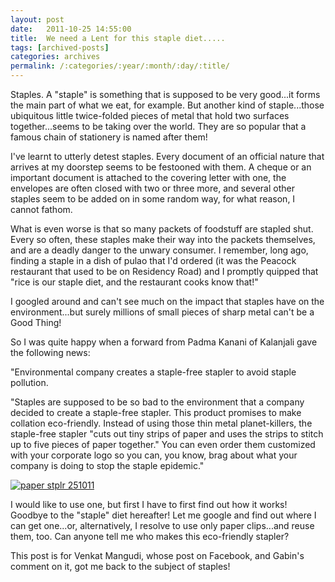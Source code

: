 ```yaml
---
layout: post
date:	2011-10-25 14:55:00
title:  We need a Lent for this staple diet.....
tags: [archived-posts]
categories: archives
permalink: /:categories/:year/:month/:day/:title/
---
```

Staples. A "staple" is something that is supposed to be very good...it forms the main part of what we eat, for example. But another kind of staple...those ubiquitous little twice-folded pieces of metal that hold two surfaces together...seems to be taking over the world. They are so popular that a famous chain of stationery is named after them!

I've learnt to utterly detest staples. Every document of an official nature that arrives at my doorstep seems to be festooned with them.  A cheque or an important document is attached to the covering letter with one, the envelopes are often closed with two or three more, and several other staples seem to be added on in some random way, for what reason, I cannot fathom. 

What is even worse is that so many packets of foodstuff are stapled shut. Every so often, these staples make their way into the packets themselves, and are a deadly danger to the unwary consumer. I remember, long ago, finding a staple in a dish of pulao that I'd ordered (it was the Peacock restaurant that used to be on Residency Road) and I promptly quipped that "rice is our staple diet, and the restaurant cooks know that!"

 I googled around and can't see much on the impact that staples have on the environment...but surely millions of small pieces of sharp metal can't be a Good Thing! 

So I was quite happy when a forward from Padma Kanani of Kalanjali gave the following news:

"Environmental company creates a staple-free stapler to avoid staple pollution.


"Staples are supposed to be so bad to the environment that a company decided to create a staple-free stapler. This product promises to make collation eco-friendly. Instead of using those thin metal planet-killers, the staple-free stapler "cuts out tiny strips of paper and uses the strips to stitch up to five pieces of paper together." You can even order them customized with your corporate logo so you can, you know, brag about what your company is doing to stop the staple epidemic."

<a href="http://s1142.photobucket.com/albums/n602/Deepapctrsglr/?action=view&amp;current=stapler.jpg" target="_blank"><img src="http://i1142.photobucket.com/albums/n602/Deepapctrsglr/stapler.jpg" border="0" alt="paper stplr 251011"></a>


I would like to use one, but first I have to first find out how it works! Goodbye to the "staple" diet hereafter! Let me google and find out where I can get one...or, alternatively, I resolve to use only paper clips...and reuse them, too. Can anyone tell me who makes this eco-friendly stapler?

This post is for Venkat Mangudi, whose post on Facebook, and Gabin's comment on it,  got me back to the subject of staples!
